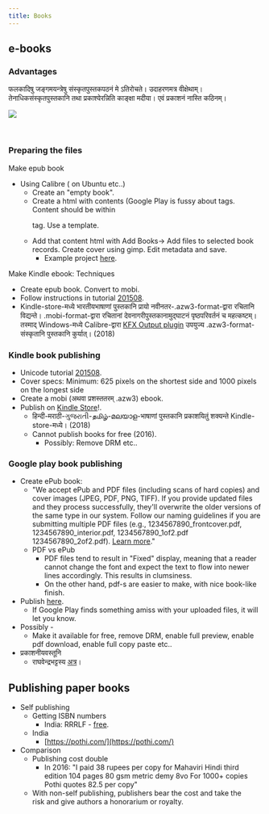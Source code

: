 ```yaml
---
title: Books
---
```

## e-books

### Advantages

फलकादिषु जङ्गमयन्त्रेषु संस्कृतपुस्तकपठनं मे ऽतिरोचते। उदाहरणमत्र वीक्षेथाम्। तेनाधिकसंस्कृतपुस्तकानि तथा प्रकाश्येरन्निति काङ्क्षा मदीया। एवं प्रकाशनं नास्ति कठिनम्। 

[![](https://i.imgur.com/MHj9suN.png)](https://i.imgur.com/MHj9suN.png)

  
 

### Preparing the files

Make epub book  

- Using Calibre ( on Ubuntu etc..)
    - Create an "empty book".
    - Create a html with contents (Google Play is fussy about tags. Content should be within <p> tag. Use a template.
    - Add that content html with Add Books-> Add files to selected book records. Create cover using gimp. Edit metadata and save.
        - Example project [here](https://github.com/sanskrit-coders/book-pub/tree/master/bhartRhari/nItishatakam).

Make Kindle ebook: Techniques  

- Create epub book. Convert to mobi.
- Follow instructions in tutorial [201508](http://www.aliciaramirez.com/2014/05/how-to-make-a-kindle-ebook-from-scratch/).
- Kindle-store-मध्ये भारतीयभाषाणां पुस्तकानि प्रायो नवीनतर-.azw3-format-द्वारा रचितानि विद्यन्ते। .mobi-format-द्वारा रचितानां देवनागरीपुस्तकानामुद्घाटनं पृष्ठपरिवर्तनं च महत्कष्टम्। तस्माद् Windows-मध्ये Calibre-द्वारा [KFX Output plugin](https://plugins.calibre-ebook.com/291290.zip) उपयुज्य .azw3-format-संस्कृतानि पुस्तकानि कुर्यात्। (2018)

### Kindle book publishing

- Unicode tutorial [201508](http://www.aliciaramirez.com/2014/05/how-to-make-a-kindle-ebook-from-scratch/).
- Cover specs: Minimum: 625 pixels on the shortest side and 1000 pixels on the longest side
- Create a mobi (अथवा प्रशस्ततरम् .azw3) ebook.
- Publish on  [Kindle Store](https://kdp.amazon.com/)!.
    - हिन्दी-मराठी-ગુજરાતી-தமிழ்-മലയാള-भाषाणां पुस्तकानि प्रकाशयितुं शक्यन्ते Kindle-store-मध्ये। (2018)
    - Cannot publish books for free (2016).
        - Possibly: Remove DRM etc..

### Google play book publishing

- Create ePub book:
    - "We accept ePub and PDF files (including scans of hard copies) and cover images (JPEG, PDF, PNG, TIFF). If you provide updated files and they process successfully, they'll overwrite the older versions of the same type in our system. Follow our naming guidelines if you are submitting multiple PDF files (e.g., 1234567890\_frontcover.pdf, 1234567890\_interior.pdf, 1234567890\_1of2.pdf 1234567890\_2of2.pdf). [Learn more](https://support.google.com/books/partner/answer/3297415?hl=en-US)."
    - PDF vs ePub
        - PDF files tend to result in "Fixed" display, meaning that a reader cannot change the font and expect the text to flow into newer lines accordingly. This results in clumsiness.
        - On the other hand, pdf-s are easier to make, with nice book-like finish.
- Publish [here](https://play.google.com/books/publish).
    - If Google Play finds something amiss with your uploaded files, it will let you know.
- Possibly -
    - Make it available for free, remove DRM, enable full preview, enable pdf download, enable full copy paste etc..
- प्रकाशनीयवस्तूनि
    - राघवेन्द्रभट्टस्य [अत्र](http://saraseee.blogspot.in/2016/01/blog-post_25.html)।
    
## Publishing paper books

- Self publishing
    - Getting ISBN numbers
        - India: RRRLF - [free](http://rrrlf.nic.in/isbn.asp#).
    - India
        - [https://pothi.com/](https://pothi.com/)
- Comparison
    - Publishing cost double
        - In 2016: "I paid 38 rupees per copy for Mahaviri Hindi third edition 104 pages 80 gsm metric demy 8vo For 1000+ copies Pothi quotes 82.5 per copy"
    - With non-self publishing, publishers bear the cost and take the risk and give authors a honorarium or royalty.
